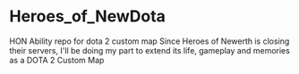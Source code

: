# Heroes_of_NewDota
HON Ability repo for dota 2 custom map
Since Heroes of Newerth is closing their servers, I'll be doing my part to 
extend its life, gameplay and memories as a DOTA 2 Custom Map
